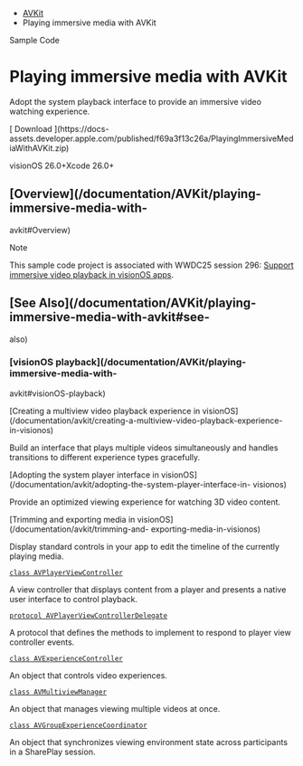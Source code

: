   * [ AVKit ](/documentation/avkit)
  * Playing immersive media with AVKit 

Sample Code

# Playing immersive media with AVKit

Adopt the system playback interface to provide an immersive video watching
experience.

[ Download ](https://docs-
assets.developer.apple.com/published/f69a3f13c26a/PlayingImmersiveMediaWithAVKit.zip)

visionOS 26.0+Xcode 26.0+

## [Overview](/documentation/AVKit/playing-immersive-media-with-
avkit#Overview)

Note

This sample code project is associated with WWDC25 session 296: [Support
immersive video playback in visionOS
apps](https://developer.apple.com/videos/play/wwdc2025/296).

## [See Also](/documentation/AVKit/playing-immersive-media-with-avkit#see-
also)

### [visionOS playback](/documentation/AVKit/playing-immersive-media-with-
avkit#visionOS-playback)

[Creating a multiview video playback experience in
visionOS](/documentation/avkit/creating-a-multiview-video-playback-experience-
in-visionos)

Build an interface that plays multiple videos simultaneously and handles
transitions to different experience types gracefully.

[Adopting the system player interface in
visionOS](/documentation/avkit/adopting-the-system-player-interface-in-
visionos)

Provide an optimized viewing experience for watching 3D video content.

[Trimming and exporting media in visionOS](/documentation/avkit/trimming-and-
exporting-media-in-visionos)

Display standard controls in your app to edit the timeline of the currently
playing media.

[`class AVPlayerViewController`](/documentation/avkit/avplayerviewcontroller)

A view controller that displays content from a player and presents a native
user interface to control playback.

[`protocol
AVPlayerViewControllerDelegate`](/documentation/avkit/avplayerviewcontrollerdelegate)

A protocol that defines the methods to implement to respond to player view
controller events.

[`class AVExperienceController`](/documentation/avkit/avexperiencecontroller)

An object that controls video experiences.

[`class AVMultiviewManager`](/documentation/avkit/avmultiviewmanager)

An object that manages viewing multiple videos at once.

[`class
AVGroupExperienceCoordinator`](/documentation/avkit/avgroupexperiencecoordinator)

An object that synchronizes viewing environment state across participants in a
SharePlay session.

